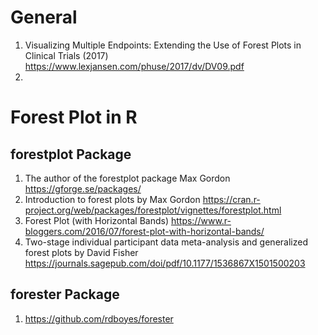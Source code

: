 # General
1) Visualizing Multiple Endpoints: Extending the Use of Forest Plots in Clinical Trials (2017) https://www.lexjansen.com/phuse/2017/dv/DV09.pdf
2)

# Forest Plot in R
## forestplot Package
1) The author of the forestplot package Max Gordon https://gforge.se/packages/
2) Introduction to forest plots by Max Gordon https://cran.r-project.org/web/packages/forestplot/vignettes/forestplot.html
3) Forest Plot (with Horizontal Bands) https://www.r-bloggers.com/2016/07/forest-plot-with-horizontal-bands/
4) Two-stage individual participant data meta-analysis and generalized forest plots by David Fisher https://journals.sagepub.com/doi/pdf/10.1177/1536867X1501500203

## forester Package
1) https://github.com/rdboyes/forester
